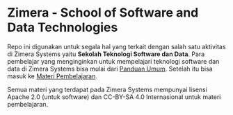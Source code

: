 # Zimera - School of Software and Data Technologies

Repo ini digunakan untuk segala hal yang terkait dengan salah satu aktivitas di Zimera Systems yaitu **Sekolah Teknologi Software dan Data**. Para pembelajar yang menginginkan untuk mempelajari teknologi software dan data di Zimera Systems bisa mulai dari [Panduan Umum](panduan-umum/). Setelah itu bisa masuk ke [Materi Pembelajaran](materi-pembelajaran).

Semua materi yang terdapat pada Zimera Systems mempunyai lisensi Apache 2.0 (untuk software) dan CC-BY-SA 4.0 Internasional untuk materi pembelajaran.


